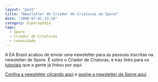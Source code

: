 ```yaml
---
layout: "post"
title: "Newsletter do Criador de Criaturas do Spore"
date: "2008-07-01 23:16"
category: Esporopédia
tags:
  - Spore
  - Criador de Criaturas
  - comunidade
---
```

A EA Brasil acabou de enviar uma newsletter para as pessoas inscritas na newsletter de Spore. É sobre o Criador de Criaturas, e traz links para os [tutoriais](/tags/tutoriais/) que a gente já linkou por aqui

[Confira a newsletter clicando aqui](http://epidm.edgesuite.net/ElectronicArts/RTM/spr_nucacct/en_US/spore_ccv.html) e [assine a newsletter de Spore aqui](http://www.spore.com/newsletter.php).
